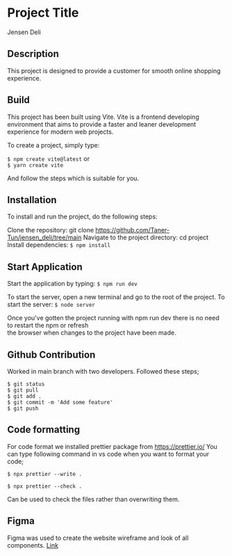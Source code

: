# Project Title

Jensen Deli

## Description

This project is designed to provide a customer for smooth online shopping experience.

## Build

This project has been built using Vite. Vite is a frontend developing environment that aims to provide a faster and leaner development experience for modern web projects.

To create a project, simply type:

`$ npm create vite@latest` or \
`$ yarn create vite`

And follow the steps which is suitable for you.

## Installation

To install and run the project, do the following steps:

Clone the repository: git clone https://github.com/Taner-Tun/jensen_deli/tree/main
Navigate to the project directory: cd project\
Install dependencies: `$ npm install`

## Start Application

Start the application by typing: `$ npm run dev`

To start the server, open a new terminal and go to the root of the project.
To start the server: `$ node server`

Once you've gotten the project running with npm run dev there is no need to restart the npm or refresh\
the browser when changes to the project have been made.

## Github Contribution

Worked in main branch with two developers. Followed these steps;

`$ git status` <br>
`$ git pull` <br>
`$ git add .`<br>
`$ git commit -m 'Add some feature'`<br>
`$ git push`<br>

## Code formatting

For code format we installed prettier package from https://prettier.io/
You can type following command in vs code when you want to format your code;

`$ npx prettier --write .`<br>

`$ npx prettier --check .`

Can be used to check the files rather than overwriting them.

## Figma

Figma was used to create the website wireframe and look of all components.
[Link](https://www.figma.com/file/oQF8O5ObNvNEXUhdC2HlVR/JensenDeli?type=design&node-id=0%3A1&t=GEDD1oZhutEhzDks-1)
